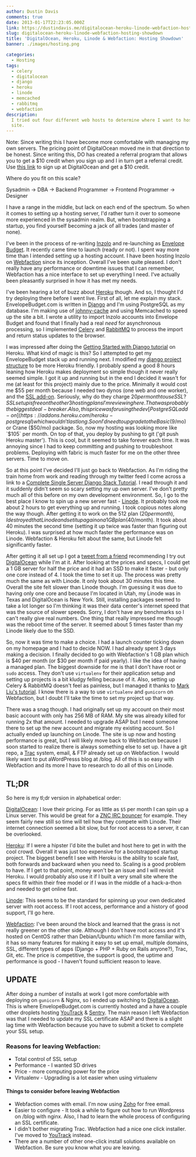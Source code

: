 ```yaml
---
author: Dustin Davis
comments: true
date: 2013-01-17T22:23:05.000Z
link: https://dustindavis.me/digitalocean-heroku-linode-webfaction-hosting-showdown/
slug: digitalocean-heroku-linode-webfaction-hosting-showdown
title: 'DigitalOcean, Heroku, Linode & Webfaction: Hosting Showdown'
banner: ./images/hosting.png

categories:
  - Hosting
tags:
  - celery
  - digitalocean
  - django
  - heroku
  - linode
  - memcached
  - rabbitmq
  - webfaction
description:
  I tried out four different web hosts to determine where I want to host my next
  site.
---
```


Note: Since writing this I have become more comfortable with managing my own
servers. The pricing point of DigitalOcean moved me in that direction to be
honest. Since writing this, DO has created a referral program that allows you to
get a
$10 credit when you sign up and I in turn get a referral credit. Use [this link](https://www.digitalocean.com/?refcode=f1688368903d) to sign up at DigitalOcean and get a $10
credit.

Where do you fit on this scale?

Sysadmin -> DBA -> Backend Programmer -> Frontend Programmer -> Designer

I have a range in the middle, but lack on each end of the spectrum. So when it
comes to setting up a hosting server, I'd rather turn it over to someone more
experienced in the sysadmin realm. But, when bootstrapping a startup, you find
yourself becoming a jack of all trades (and master of none).

I've been in the process of re-writing [Inzolo](http://inzolo.com) and
re-launching as [Envelope Budget](https://envelopebudget.com). It recently came
time to launch (ready or not). I spent way more time than I intended setting up
a hosting account. I have been hosting Inzolo on
[Webfaction](http://www.webfaction.com/?affiliate=redseam) since its inception.
Overall I've been quite pleased. I don't really have any performance or downtime
issues that I can remember, Webfaction has a nice interface to set up everything
I need. I've actually been pleasantly surprised in how it has met my needs.

I've been hearing a lot of buzz about [Heroku](http://www.heroku.com/) though.
And so, I thought I'd try deploying there before I went live. First of all, let
me explain my stack. EnvelopeBudget.com is written in
[Django](https://www.djangoproject.com/) and I'm using PostgreSQL as my
database. I'm making use of
[johnny-cache](http://packages.python.org/johnny-cache/) and using Memcached to
speed up the site a bit. I wrote a utility to import Inzolo accounts into
Envelope Budget and found that I finally had a real _need_ for asynchronous
processing, so I implemented [Celery](http://celeryproject.org/) and
[RabbitMQ](http://www.rabbitmq.com/) to process the import and return status
updates to the browser.

I was impressed after doing the
[Getting Started with Django tutorial](https://devcenter.heroku.com/articles/django)
on Heroku. What kind of magic is this? So I attempted to get my EnvelopeBudget
stack up and running next. I modified my
[django project structure](http://www.deploydjango.com/django_project_structure/index.html)
to be more Heroku friendly. I probably spend a good 8 hours leaning how Heroku
makes deployment so simple though it never really seemed simple. I got it up and
running but in the end I decided it wasn't for me (at least for this project)
mainly due to the price. Minimally it would cost me
$55 per month because I needed two dynos (one web and one worker), and the [SSL add-on](https://addons.heroku.com/ssl). Seriously, why do they charge $20
per month to use SSL? SSL set up is free on the other 3 hosting plans I'm
reviewing here. That was probably the biggest deal-breaker. Also, this price was
for using the dev
[PostgreSQL add-on](https://addons.heroku.com/heroku-postgresql) which wouldn't
last long. Soon I'd need to upgrade to the Basic ($9/mo) or Crane ($50/mo)
package. So, now my hosting was looking more like `$105` per month. On top of
that, you deploy by pushing to git ('git push Heroku master'). This is cool, but
it seemed to take forever each time. It was annoying since I had to keep
committing and pushing to troubleshoot problems. Deploying with fabric is much
faster for me on the other three servers. Time to move on.

So at this point I've decided I'll just go back to Webfaction. As I'm riding the
train home from work and reading through my twitter feed I come across a link to
a
[Complete Single Server Django Stack Tutorial](http://www.stumbleupon.com/su/2E3lEq/www.apreche.net/complete-single-server-django-stack-tutorial/).
I read through it and it suddenly didn't seem so scary setting my up own server.
I've don't pretty much all of this before on my own development environment. So,
I go to the best place I know to spin up a new server fast -
[Linode](http://www.linode.com/?r=0e672eb6d53973f0ac51b6d8e95a067f55a676bb). It
probably took me about 2 hours to get everything up and running. I took copious
notes along the way though. After getting it to work on the 512 plan
($20 per month), I destroyed that Linode and set it up again on a 1 GB plan ($40/month).
It took about 40 minutes the second time (setting it up twice was faster than
figuring out Heroku). I was surprised at how much faster the performance was on
Linode. Webfaction & Heroku felt about the same, but Linode felt significantly
faster.

After getting it all set up I got a
[tweet from a friend](https://twitter.com/cliftonite/status/291612158268153856)
recommending I try out
[DigitalOcean](https://www.digitalocean.com/?refcode=f1688368903d) while I'm at
it. After looking at the prices and specs, I could get a 1 GB server for half
the price and it had an SSD to make it faster - but only one core instead of 4.
I took the time to set it up. The process was pretty much the same as with
Linode. It only took about 30 minutes this time. Overall the site felt slower
than Linode though. I'm guessing it was due to having only one core and because
I'm located in Utah, my Linode was in Texas and DigitalOcean is New York. Still,
installing packages seemed to take a lot longer so I'm thinking it was their
data center's internet speed that was the source of slower speeds. Sorry, I
don't have any benchmarks so I can't really give real numbers. One thing that
really impressed me though was the reboot time of the server. It seemed about 5
times faster than my Linode likely due to the SSD.

So, now it was time to make a choice. I had a launch counter ticking down on my
homepage and I had to decide NOW. I had already spent 3 days making a decision.
I finally decided to go with Webfaction's 1 GB plan which is
$40 per month (or $30 per month if paid yearly). I like the idea of having a
managed plan. The biggest downside for me is that I don't have root or `sudo`
access. They don't use `virtualenv` for their application setup and setting up
projects is a bit kludgy felling because of it. Also, setting up Celery &
RabbitMQ doesn't feel as painless, but I managed it thanks to
[Mark Liu's tutorial](http://www.markliu.me/2011/sep/29/django-celery-on-webfaction-using-rabbitmq/).
I know there is a way to use `virtualenv` and `gunicorn` on Webfaction, but I
doubt I'll take the time to set my project up that way.

There was a snag though. I had originally set up my account on their most basic
account with only has 256 MB of RAM. My site was already killed for running 2x
that amount. I needed to upgrade ASAP but I need someone there to set up the new
account and migrate my existing account. So I actually ended up launching on
Linode. The site is up now and hosting performance is great, but I will likely
move back to Webfaction because I soon started to realize there is always
something else to set up. I have a git repo, a [Trac](http://trac.edgewall.org/)
system, email, & FTP already set up on Webfaction. I would likely want to put
aWordPresss blog at /blog. All of this is so easy with Webfaction and its more I
have to research to do all of this on Linode.

## TL;DR

So here is my tl;dr version in alphabetical order:

[DigitalOcean](https://www.digitalocean.com/?refcode=f1688368903d): I love their
pricing. For as little as `$5` per month I can spin up a Linux server. This
would be great for a
[ZNC IRC bouncer](https://dustindavis.me/setting-up-a-znc-irc-bouncer.html) for
example. They seem fairly new still so time will tell how they compete with
Linode. Their internet connection seemed a bit slow, but for root access to a
server, it can be overlooked.

[Heroku](http://www.heroku.com/): If I were a hipster I'd bite the bullet and
host here to get in with the cool crowd. Overall it was just too expensive for a
bootstrapped startup project. The biggest benefit I see with Heroku is the
ability to scale fast, both forwards and backward when you need to. Scaling is a
good problem to have. If I get to that point, money won't be an issue and I will
revisit Heroku. I would probably also use it if I built a very small site where
the specs fit within their free model or if I was in the middle of a hack-a-thon
and needed to get online fast.

[Linode](http://www.linode.com/?r=0e672eb6d53973f0ac51b6d8e95a067f55a676bb):
This seems to be the standard for spinning up your own dedicated server with
root access. If I root access, performance and a history of good support, I'll
go here.

[Webfaction](http://www.webfaction.com/?affiliate=redseam): I've been around the
block and learned that the grass is not really greener on the other side.
Although I don't have root access and it's hosted on CentOS rather than
Debian/Ubuntu which I'm more familiar with, it has so many features for making
it easy to set up email, multiple domains, SSL, different types of apps
(Django + PHP + Ruby on Rails anyone?), Trac, Git, etc. The price is
competitive, the support is good, the uptime and performance is good - I haven't
found sufficient reason to leave.

## UPDATE

After doing a number of installs at work I got more comfortable with deploying
on `gunicorn` & Nginx, so I ended up switching to
[DigitalOcean](https://www.digitalocean.com/?refcode=f1688368903d). This is
where EnvelopeBudget.com is currently hosted and a have a couple other droplets
hosting [YouTrack](http://www.jetbrains.com/youtrack/) &
[Sentry](http://dustindavis.me/setting-up-your-own-sentry-server.html). The main
reason I left Webfaction was that I needed to update my SSL certificate ASAP and
there is a slight lag time with Webfaction because you have to submit a ticket
to complete your SSL setup.

### Reasons for leaving Webfaction:

- Total control of SSL setup
- Performance - I wanted SD drives
- Price - more computing power for the price
- Virtualenv - Upgrading is a lot easier when using virtualenv

#### Things to consider before leaving Webfaction

- Webfaction comes with email. I'm now using [Zoho](http://www.zoho.com/) for
  free email.
- Easier to configure - It took a while to figure out how to run Wordpress on
  /blog with nginx. Also, I had to learn the whole process of configuring an SSL
  certificate.
- I didn't bother migrating Trac. Webfaction had a nice one click installer.
  I've moved to [YouTrack](http://www.jetbrains.com/youtrack/) instead.
- There are a number of other one-click install solutions available on
  Webfaction. Be sure you know what you are leaving.
